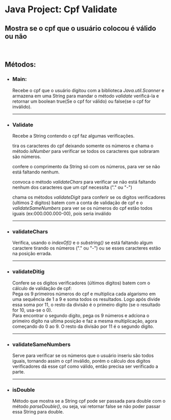 <h1>Java Project: Cpf Validate</h1>
<h2>Mostra se o cpf que o usuário colocou é válido ou não</h2>
<br/>
<h2> Métodos: </h2>
<ul>
    <li>
    <h3>Main:</h3>
    <p>Recebe o cpf que o usuário digitou com a biblioteca <i>Java.util.Scanner</i> e armazena em uma String para mandar o método <i>validate</i> verificá-la e retornar um boolean true(Se o cpf for válido) ou false(se o cpf for inválido).</p>
    </li>
    <hr/>
    <li>
    <h3>Validate</h3>
    <p>Recebe a String contendo o cpf faz algumas verificações.</p>
    <p>tira os caracteres do cpf deixando somente os números e chama o método <i>isNumber</i> para verificar se todos os caracteres que sobraram são números.</p>
    <p>confere o comprimento da String só com os números, para ver se não está faltando nenhum.</p>
    <p>convoca o método <i>validateChars</i> para verificar se não está faltando nenhum dos caracteres que um cpf necessita ("." ou "-")</p>
    <p>chama os métodos <i>validateDigit</i> para conferir se os digitos verificadores (ultimos 2 digitos) batem com a conta de validação de cpf e o <i>validateSameNumbers</i> para ver se os números do cpf estão todos iguais (ex:000.000.000-00), pois seria inválido</p>
    </li>
    <hr/>
    <li>
    <h3>validateChars</h3>
    <p>Verifica, usando o <i>indexOf()</i> e o <i>substring()</i> se está faltando algum caractere tirando os números ("." ou "-") ou se esses caracteres estão na posição errada.</p>
    </li>
    <hr/>
    <li>
    <h3>validateDitig</h3>
    <p>Confere se os digitos verificadores (últimos digitos) batem com o cálculo de validação de cpf: <br/>
    Pega os 9 primeiros números do cpf e multiplica cada algarismo em uma sequência de 1 a 9 e soma todos os resultados. Logo após divide essa soma por 11, o resto da divisão é o primeiro digito (se o resultado for 10, usa-se o 0).<br/>
    Para encontrar o segundo digito, pega os 9 números e adciona o primeiro digito na ultima posição e faz a mesma multiplicação, agora começando do 0 ao 9. O resto da divisão por 11 é o segundo digito.
    </p>
    </li>
    <hr/>
    <li>
    <h3>validateSameNumbers</h3>
    <p>Serve para verificar se os números que o usuário inseriu são todos iguais, tornando assim o cpf inválido, porém o cálculo dos digitos verificadores dá esse cpf como válido, então precisa ser verificado a parte.</p>
    </li>
    <hr/>
    <li>
    <h3>isDouble</h3>
    <p>Método que mostra se a String cpf pode ser passada para double com o método <i>parseDouble()</i>, ou seja, vai retornar false se não poder passar essa String para double.</p>
    </li>
</ul>
